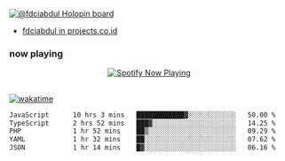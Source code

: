 [![@fdciabdul Holopin board](https://holopin.io/api/user/board?user=fdciabdul)](https://holopin.io/@fdciabdul)

- [fdciabdul in projects.co.id](https://projects.co.id/public/browse_users/view/496e26/fdciabdul)

### now playing 

<p align="center">
  <a href="https://open.spotify.com/user/31ljmyymhthokwewwcd6dsdmvprm" target="_blank"><img src="https://novatorem-psi-rosy.vercel.app/api/spotify" alt="Spotify Now Playing"/></a>
</p>

##

[![wakatime](https://wakatime.com/badge/user/87646243-158a-4241-a3cb-668e1fa2dbb8.svg)](https://wakatime.com/@87646243-158a-4241-a3cb-668e1fa2dbb8)
<!--START_SECTION:waka-->

```txt
JavaScript      10 hrs 3 mins   ████████████▓░░░░░░░░░░░░   50.00 %
TypeScript      2 hrs 52 mins   ███▓░░░░░░░░░░░░░░░░░░░░░   14.25 %
PHP             1 hr 52 mins    ██▒░░░░░░░░░░░░░░░░░░░░░░   09.29 %
YAML            1 hr 32 mins    ██░░░░░░░░░░░░░░░░░░░░░░░   07.62 %
JSON            1 hr 14 mins    █▓░░░░░░░░░░░░░░░░░░░░░░░   06.16 %
```

<!--END_SECTION:waka-->
